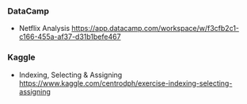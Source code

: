 
### DataCamp

- Netflix Analysis  https://app.datacamp.com/workspace/w/f3cfb2c1-c166-455a-af37-d31b1befe467



### Kaggle

-  Indexing, Selecting & Assigning https://www.kaggle.com/centrodph/exercise-indexing-selecting-assigning
